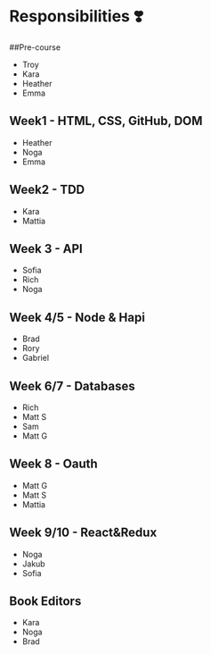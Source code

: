 # Responsibilities ❣️
##Pre-course
* Troy
* Kara
* Heather
* Emma

## Week1 - HTML, CSS, GitHub, DOM
* Heather
* Noga
* Emma

## Week2 - TDD
* Kara
* Mattia

## Week 3 - API
* Sofia
* Rich
* Noga

## Week 4/5 - Node & Hapi
* Brad
* Rory
* Gabriel

## Week 6/7 - Databases
 * Rich
 * Matt S
 * Sam
 * Matt G 

## Week 8 - Oauth
* Matt G
* Matt S
* Mattia

## Week 9/10 - React&Redux
* Noga
* Jakub
* Sofia

## Book Editors
* Kara
* Noga
* Brad
